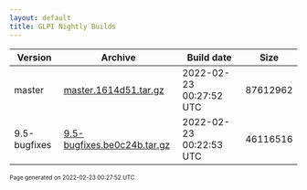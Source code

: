 ```yaml
---
layout: default
title: GLPI Nightly Builds
---
```


Version|Archive|Build date|Size
---|---|---|---
master|[master.1614d51.tar.gz](master.1614d51.tar.gz)|2022-02-23 00:27:52 UTC|87612962
9.5-bugfixes|[9.5-bugfixes.be0c24b.tar.gz](9.5-bugfixes.be0c24b.tar.gz)|2022-02-23 00:22:53 UTC|46116516

<font size="1">Page generated on 2022-02-23 00:27:52 UTC</font>
